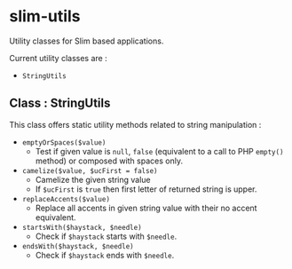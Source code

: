 slim-utils
===

Utility classes for Slim based applications.

Current utility classes are :

- `StringUtils`

Class : StringUtils
---

This class offers static utility methods related to string manipulation :

* `emptyOrSpaces($value)`
  * Test if given value is `null`, `false` (equivalent to a call to PHP `empty()` method) or composed with spaces only.
* `camelize($value, $ucFirst = false)`
  * Camelize the given string value
  * If `$ucFirst` is `true` then first letter of returned string is upper.
* `replaceAccents($value)`
  * Replace all accents in given string value with their no accent equivalent.
* `startsWith($haystack, $needle)`
  * Check if `$haystack` starts with `$needle`.
* `endsWith($haystack, $needle)`
  * Check if `$haystack` ends with `$needle`.

